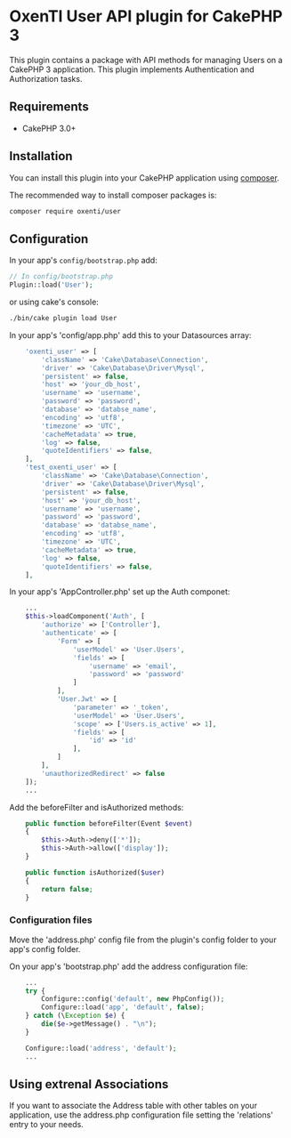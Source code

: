 # OxenTI User API plugin for CakePHP 3

This plugin contains a package with API methods for managing Users on a CakePHP 3 application. This plugin implements Authentication and Authorization tasks.

## Requirements

* CakePHP 3.0+

## Installation

You can install this plugin into your CakePHP application using [composer](http://getcomposer.org).

The recommended way to install composer packages is:

```sh
composer require oxenti/user
```

## Configuration

In your app's `config/bootstrap.php` add:

```php
// In config/bootstrap.php
Plugin::load('User');
```

or using cake's console:

```sh
./bin/cake plugin load User
```

In your app's 'config/app.php' add this to your Datasources array:

```php
	'oxenti_user' => [
        'className' => 'Cake\Database\Connection',
        'driver' => 'Cake\Database\Driver\Mysql',
        'persistent' => false,
        'host' => 'ỳour_db_host',
        'username' => 'username',
        'password' => 'password',
        'database' => 'databse_name',
        'encoding' => 'utf8',
        'timezone' => 'UTC',
        'cacheMetadata' => true,
        'log' => false,
        'quoteIdentifiers' => false,
    ],
    'test_oxenti_user' => [
        'className' => 'Cake\Database\Connection',
        'driver' => 'Cake\Database\Driver\Mysql',
        'persistent' => false,
        'host' => 'ỳour_db_host',
        'username' => 'username',
        'password' => 'password',
        'database' => 'databse_name',
        'encoding' => 'utf8',
        'timezone' => 'UTC',
        'cacheMetadata' => true,
        'log' => false,
        'quoteIdentifiers' => false,
    ],
```
In your app's 'AppController.php' set up the Auth componet:
```php
    ...
    $this->loadComponent('Auth', [
        'authorize' => ['Controller'],
        'authenticate' => [
            'Form' => [
                'userModel' => 'User.Users',
                'fields' => [
                    'username' => 'email',
                    'password' => 'password'
                ]
            ],
            'User.Jwt' => [
                'parameter' => '_token',
                'userModel' => 'User.Users',
                'scope' => ['Users.is_active' => 1],
                'fields' => [
                    'id' => 'id'
                ],
            ]
        ],
        'unauthorizedRedirect' => false
    ]);
    ...
```

Add the beforeFilter and isAuthorized methods:
```php
    public function beforeFilter(Event $event)
    {
        $this->Auth->deny(['*']);
        $this->Auth->allow(['display']);
    }

    public function isAuthorized($user)
    {
        return false;
    }
```

### Configuration files
Move the 'address.php' config file from the plugin's config folder to your app's config folder.

On your app's 'bootstrap.php' add the address configuration file:
```php
    ...
    try {
        Configure::config('default', new PhpConfig());
        Configure::load('app', 'default', false);
    } catch (\Exception $e) {
        die($e->getMessage() . "\n");
    }

    Configure::load('address', 'default');
    ...
```

## Using extrenal Associations
If you want to associate the Address table with other tables on your application, use the address.php configuration file setting the 'relations' entry to your needs.
